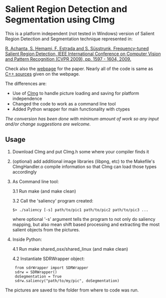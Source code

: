 Salient Region Detection and Segmentation using CImg
======================================================

This is a platform independent (not tested in Windows) version of Salient Region Detection and Segmentation technique represented in:

[R. Achanta, S. Hemami, F. Estrada and S. Süsstrunk, Frequency-tuned Salient Region Detection, IEEE International Conference on Computer Vision and Pattern Recognition (CVPR 2009), pp. 1597 - 1604, 2009.](http://infoscience.epfl.ch/record/135217/files/1708.pdf)

Check also the [webpage](http://ivrgwww.epfl.ch/supplementary_material/RK_CVPR09/index.html) for the paper. 
Nearly all of the code is same as [C++ sources](http://ivrgwww.epfl.ch/supplementary_material/RK_CVPR09/SourceCode/SalientRegionDetectorAndSegmenter.zip) given on the webpage. 

The differences are: 
* Use of [CImg](http://cimg.sourceforge.net/) to handle picture loading and saving for platform independence
* Changed the code to work as a command line tool
* Added Python wrapper for main functionality with ctypes

*The conversion has been done with minimum amount of work so any input and/or change suggestions are welcome.*

Usage
------------------------------------------------------

1. Download CImg and put CImg.h some where your compiler finds it

2. (optional) add additional image libraries (libpng, etc) to the Makefile's CImgHandler.o compile information so that CImg can load those types accordingly

3. As Command line tool:

	3.1 Run make (and make clean)

	3.2 Call the 'saliency' program created:

	`$> ./saliency [-s] path/to/pic1 path/to/pic2 path/to/pic3 ...`

	where optional '-s' argument tells the program to not only do saliency mapping, but also mean shift based processing and extracting the most salient objects from the pictures.
	
4. Inside Python:

	4.1 Run make shared_osx/shared_linux (and make clean)
	
	4.2 Instantiate SDRWrapper object:
	
		from sdrWrapper import SDRWrapper
		sdrw = SDRWrapper()
		doSegmentation = True
		sdrw.saliency("path/to/my/pic", doSegmentation)
	
	
The pictures are saved to the folder from where to code was run.
